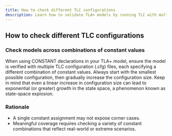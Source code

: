 ```yaml
---
title: How to check different TLC configurations
description: Learn how to validate TLA+ models by running TLC with multiple configurations of constant values, ensuring broader coverage and avoiding missed corner cases while managing state-space explosion.
---
```


## How to check different TLC configurations

### Check models across combinations of constant values

When using CONSTANT declarations in your TLA+ model, ensure the model is verified with multiple TLC configuration (.cfg) files, each specifying a different combination of constant values. Always start with the smallest possible configuration, then gradually increase the configuration size. Keep in mind that even a linear increase in configuration size can lead to exponential (or greater) growth in the state space, a phenomenon known as state-space explosion.

### Rationale

- A single constant assignment may not expose corner cases.
- Meaningful coverage requires checking a variety of constant combinations that reflect real-world or extreme scenarios.
